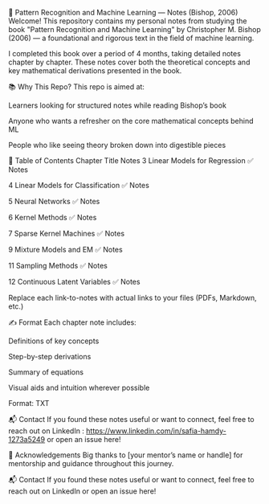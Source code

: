 🧠 Pattern Recognition and Machine Learning — Notes (Bishop, 2006)
Welcome! This repository contains my personal notes from studying the book
"Pattern Recognition and Machine Learning" by Christopher M. Bishop (2006) — a foundational and rigorous text in the field of machine learning.

I completed this book over a period of 4 months, taking detailed notes chapter by chapter. These notes cover both the theoretical concepts and key mathematical derivations presented in the book.

📚 Why This Repo?
This repo is aimed at:

Learners looking for structured notes while reading Bishop’s book

Anyone who wants a refresher on the core mathematical concepts behind ML

People who like seeing theory broken down into digestible pieces

📖 Table of Contents
Chapter	Title	Notes
3	Linear Models for Regression	✅ Notes

4	Linear Models for Classification	✅ Notes

5	Neural Networks	✅ Notes

6	Kernel Methods	✅ Notes

7	Sparse Kernel Machines	✅ Notes

9	Mixture Models and EM	✅ Notes

11	Sampling Methods	✅ Notes

12	Continuous Latent Variables	✅ Notes

Replace each link-to-notes with actual links to your files (PDFs, Markdown, etc.)

✍️ Format
Each chapter note includes:

Definitions of key concepts

Step-by-step derivations

Summary of equations

Visual aids and intuition wherever possible

Format: TXT


📬 Contact
If you found these notes useful or want to connect, feel free to reach out on LinkedIn : https://www.linkedin.com/in/safia-hamdy-1273a5249 or open an issue here!



🙏 Acknowledgements
Big thanks to [your mentor’s name or handle] for mentorship and guidance throughout this journey.

📬 Contact
If you found these notes useful or want to connect, feel free to reach out on LinkedIn or open an issue here!

